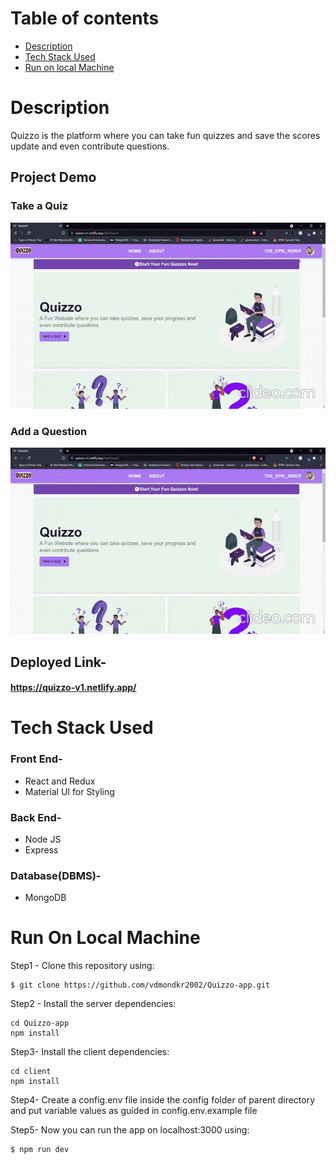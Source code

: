 # Table of contents
* [Description](#general-info)
* [Tech Stack Used](#tech-stack)
* [Run on local Machine](#run-locally)

# Description
Quizzo is the platform where you can take fun quizzes and save the scores update and even contribute questions.

## Project Demo
### Take a Quiz
![Demo gif1](https://raw.githubusercontent.com/vdmondkr2002/Quizzo-app/main/Proj-demo-2.gif)
### Add a Question
![Demo gif2](https://raw.githubusercontent.com/vdmondkr2002/Quizzo-app/main/Proj-demo-1.gif)

## Deployed Link-
#### https://quizzo-v1.netlify.app/


# Tech Stack Used 
### Front End-
* React and Redux
* Material UI for Styling
### Back End-
* Node JS
* Express
### Database(DBMS)-
* MongoDB


# Run On Local Machine
Step1 - Clone this repository using:
```
$ git clone https://github.com/vdmondkr2002/Quizzo-app.git
```
Step2 -
Install the server dependencies:
```
cd Quizzo-app
npm install
```

Step3-
Install the client dependencies:
```
cd client
npm install
```
Step4-
Create a config.env file inside the config folder of parent directory and put variable values as guided in config.env.example file

Step5-
Now you can run the app on localhost:3000 using:
```
$ npm run dev
```
